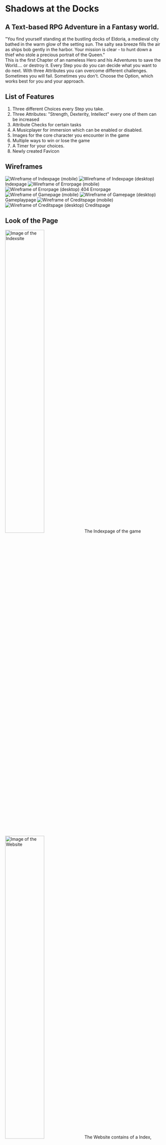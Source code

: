 # Shadows at the Docks 
## A Text-based RPG Adventure in a Fantasy world.

"You find yourself standing at the bustling docks of Eldoria, a medieval city bathed in the warm glow of the setting sun. The salty sea breeze fills the air as ships bob gently in the harbor. Your mission is clear - to hunt down a thief who stole a precious portrait of the Queen."<br>
This is the first Chapter of an nameless Hero and his Adventures to save the World.... or destroy it. Every Step you do you can decide what you want to do next. With three Attributes you can overcome different challenges. Sometimes you will fail. Sometimes you don't. Choose the Option, which works best for you and your approach.


## List of Features
<ol>
<li>Three different Choices every Step you take.</li>
<li>Three Attributes: "Strength, Dexterity, Intellect" every one of them can be increased</li>
<li>Attribute Checks for certain tasks</li>
<li>A Musicplayer for immersion which can be enabled or disabled.</li>
<li>Images for the core character you encounter in the game</li>
<li>Multiple ways to win or lose the game</li>
<li>A Timer for your choices.</li>
<li>Newly created Favicon</li>
</ol>

## Wireframes

<img src="assets/image/Index_mobile.webp" alt="Wireframe of Indexpage (mobile)">

<img src="assets/image/Index_desktop.webp" alt="Wireframe of Indexpage (desktop)">
Indexpage

<img src="assets/image/404_mobile.webp" alt="Wireframe of Errorpage (mobile)">

<img src="assets/image/404_desktop.webp" alt="Wireframe of Errorpage (desktop)">
404 Errorpage

<img src="assets/image/game_mobile.webp" alt="Wireframe of Gamepage (mobile)">

<img src="assets/image/Game_desktop.webp" alt="Wireframe of Gamepage (desktop)">
Gameplaypage

<img src="assets/image/Credits_mobile.webp" alt="Wireframe of Creditspage (mobile)">

<img src="assets/image/Credits_desktop .webp" alt="Wireframe of Creditspage (desktop)">
Creditspage


## Look of the Page

<img src="assets/image/Readme_Index.webp" alt="Image of the Indexsite" height="50%" width="50%">
The Indexpage of the game<br>

<img src="assets/image/screenshot_readme.webp" alt="Image of the Website" height="50%" width="50%"/>
The Website contains of a Index, Credits and Gameplay page aswell as a 404 error page. What you see is the Gameplaypage at the Start of the game.<br>

<img src="assets/image/Readme_Credits.webp" alt="Image of the Creditswebsite" height="50%" width="50%">
The Creditpage of the game.<br>

<img src="assets/image/Readme_404.webp" alt="Image of the 404 Errorpage" height="50%" width="50%">
The 404 Errorpage. <br>

<img src="assets/image/Favicon_and_Title.webp" alt="Favicon and Title of the website." >
The Website contains a Favicon with his title.<br>


## Troubleshooting

I faced two major problems while creating, the game. The first was to create the nonlinear progress of the game due to the different choices the user has. <br>
My first intention was to handle this problem with a switch - case function.
"function handleStep1(choice) {
            switch (choice) {
                case 1:
                    strength += 2;
                    updateAttributes();
                    updateStory("You ask the dock workers for information. They point to a hooded figure near the shipyard.");
                    currentStep = 2;
                    updateButtonLabels(choiceTexts[currentStep - 1]);
                    break;

                case 2:
                    intelligence += 2;
                    updateAttributes();
                    updateStory("You investigate the crime scene, finding magical residue hinting at a mystical involvement.");
                    currentStep = 2;
                    updateButtonLabels(choiceTexts[currentStep - 1]);
                    break;

                case 3:
                    updateAttributes();
                    updateStory("You visit the tavern to gather information from the local patrons.");
                    currentStep = 2;
                    updateButtonLabels(choiceTexts[currentStep - 1]);
                    break;
                    
                default:
                    updateStory("Invalid choice. Try again.");
                    break;
            }
        }"

I tried several different cases in mutlitple Functions, which led to the conclusion<br>
that this way I could not manage to keep the game nonlinear and it just allowed me to prepare a few possible paths.<br>
With the Functions I use in the newest deployment, I am able to do the whole game completely nonlinear. I also have the possibility to make this adventure infinitely long and continue it as much as possible without changing any functions or other code.<br>
The second problem was how to handle the attribute and to update the correct value by certain choices of the array. The solution I first came up with was, to target this problem with If /Else statements. This did not work for the nonlinear gameplay<br>
because the game jumps depending on the choices back to a earlier stage of the game. To prevent exploiting, some choices, I needed to create functions, which support my nonlinear gameplay, and can be called by the same function as the choicemaking function.


### Testing
__________________________________________________________________________________________________________________________________
## Function
All Choices were tested for functionality accesibility if they work and every possible way of decision has been tested out.<br>
Example:
<ol>
  <li>Ask the Fishermen</li>
  <li>Talk to the Merchants</li>
  <li>Look for the shady figure</li>
  <li>Grab his arm and demand information</li>
    <ol>
        <li>Calm the shady person and offer him payment for information (Continues this Storypath)</li>
        <li>Try to run from the guards (Leads to an Game Over)</li>
        <li>Explain everything to the guards (Leads to an Game Over)</li>
    </ol>
  <li>Lockpick the closed door</li>
  <li>Introduce yourself and explain the situation</li>
  <li>Continue</li>
</ol>
There are multiple ways to get through up to 90 Steps in the game.<br>
Problems encountered: 
<ul>
<li>Multiple Choices did not lead to the right description.</li>
<li>The Attributes did not increase as expected.</li>
<li>Attribute Checks did not work as intended.</li>
</ul>

Solutions:<br>
Used the Console.log for checking if the function is called as intended<br>
Checked through the objects in the different Arrays and changed the values and conditions.


## Responsiveness

The page were tested to ensure responsiveness on screen sizes from 320px and upwards responsive design on Chrome, Firefox and Opera browsers.<br>

Steps to test:
<ol>
<li>Open browser and navigate to Shadows at the docks:</li>
<li>Open the developer tools (right click and inspect)</li>
<li>Set to responsive and decrease width to 320px</li>
<li>Set the zoom to 50%</li>
<li>Click and drag the responsive window to maximum width</li>
</ol>

Expected:
Website is responsive on all screen sizes and no images are pixelated or stretched. No horizontal scroll is present. No elements overlap.

Actual:
Website behaved as expected


## Accesibility

To ensure being on the standards of Accesibility I used the Lighthousetool for testing the accesibility of the Website:
For Desktop:
<img src="assets/image/Lighthouse_overall_desktop.webp" alt="Image of the overall Lighthouse for the desktopversion" height="35%" width="35%"/>
And Mobile Device:
<img src="assets/image/Lighthouse_overall.webp" alt="Image of the overall Lighthouse for the Mobileversion" height="35%" width="35%"/>
Problems encountered:
Low SEO rating for the website, due to no description and keywords in the HTML Head.

Solution:
Added a description with fitting keywords for SEO.

Wave Accessibility was used for testing of the deployed website, to match accessibility criterias
<img src="assets/image/Wave.webp" alt="Wave accessibility testing">

## Validating

The html code was tested for validation via. w3c validator and no errors were found except for some typo mistakes like a space to much or stray tags. I corrected these and in the end there were no mistakes found. <br>
<img src="assets/image/Validator_index.webp" alt="Image of the Validated HTML Code">
<img src="assets/image/Html_game_validator.webp" alt="Image of the Validated HTML Code">
<img src="assets/image/Validator_credits.webp" alt="Image of the Validated HTML Code">
<img src="assets/image/Html_404_validator.webp" alt="Image of the Validated HTML Code">

The css Code was tested via jigsaw w3c there were no errors found for the code: <br>
<img src="assets/image/CSS_Validator.webp" alt="Jigsaw Validation">


## Deployment

Version Control
The site was created using the Visual Studio code editor and pushed to github to the remote repository ‘The-Chosen-One’.<br>
The following git commands were used throughout development to push code to the remote repo:<br>
git add . - This command was used to add Code to the staging area before they are committed.<br>
git commit -m “commit message” - This command was used to commit changes before the push.<br>
git push - This command was used to push all committed code to the remote repository on github.<br>

Deployment to Github Pages
The site was deployed to GitHub pages. The steps to deploy are as follows:
In the GitHub repository, navigate to the Settings tab
From the menu on left select 'Pages'
From the source section drop-down menu, select the Branch: main
Click 'Save'
A live link will be displayed in a green banner when published successfully.
The live link can be found here - https://marcsteinfort.github.io/The-Chosen-One-TRPG/
  
## Sources

<ul>
<li><a href="https://pythontutor.com/javascript.html#mode=edit/" target="_blank" rel="noopener">Assistance tool for Javascript code</a></li>
<li><a href="https://validator.w3.org/" target="_blank" rel="noopener">Validator for my HTML5 code</a></li>
<li><a href="https://jigsaw.w3.org/css-validator/" target="_blank" rel="noopener">Validator for my css code</a></li>
<li><a href="https://jshint.com/" target="_blank" rel="noopener">Assistant to clean up Javascript code</a></li>
<li>Github: <a href="https://github.com/dashboard" target="_blank" rel="noopener"> Github</a> </li>
<li>All Pictures and Images are either made by myself or Creative commons licenses.</li>
</ul>

## Technologies used

<ul>

<li>balsamiq for Wireframes: <a href="https://balsamiq.com/" target="_blank" rel="noopener">Balsamiq</a></li>
<li>Googlefonts: <a href="https://fonts.google.com/" target="_blank" rel="noopener"> Google fonts </a> </li>
<li>Tinypng to compress my Webp images: <a href="https://tinypng.com" target="_blank" rel="noopener"> Tinypng </a> </li>
<li>Cloudconvert to convert my .png and .jpeg files: <a href="https://cloudconvert.com/jpeg-to-webp" target="_blank" rel="noopener"> Cloudconvert </a> </li>
<li>Favicon converter for the Favicon Icon: <a href="https://favicon.io/favicon-converter/" target="_blank" rel="noopener"> Favicon converter </a> </li>
<li>Website for the Mockup Image: <a href="https://techsini.com/multi-mockup/" target="_blank" rel="noopener">Techsini</a></li>
<li>Tinyurl to shorten long Urls: <a href="https://tinyurl.com/app" target="_blank" rel="noopener">TinyUrl</a></li>
<li>Photshop for my Backgroundpicture</li>
<li>Stackoverflow for help and tutorials for different tasks<a href="https://stackoverflow.com/" target="_blank" rel="noopener">Stackoverflow</a></li>
<li>Fontawesome for Icons: <a href="https://fontawesome.com/" targer="_blank" rel="noopener"> Fontawesome </a></li>
</ul>
